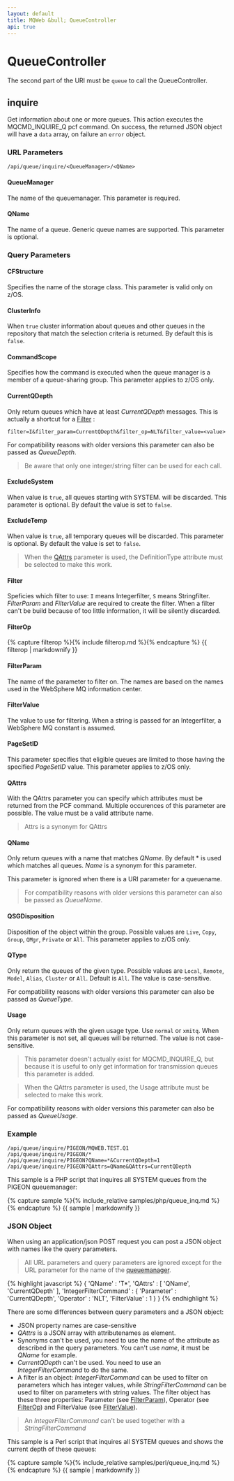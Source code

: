 ```yaml
---
layout: default
title: MQWeb &bull; QueueController
api: true
---
```

QueueController
===============

The second part of the URI must be `queue` to call the QueueController.

## <a name="inquire"></a>inquire
Get information about one or more queues. This action executes the
 MQCMD_INQUIRE_Q pcf command. On success, the returned JSON 
object will have a `data` array, on failure an `error` object.

### <a name="inquireUrl"></a>URL Parameters
`/api/queue/inquire/<QueueManager>/<QName>`

#### <a name="inquireUrlQueueManager"></a>QueueManager
The name of the queuemanager. This parameter is required.

#### <a name="inquireUrlQName"></a>QName
The name of a queue. Generic queue names are supported.
This parameter is optional.

### <a name="inquireQuery"></a>Query Parameters

#### <a name="inquireQueryCFStructure"></a>CFStructure
Specifies the name of the storage class. This parameter is valid only on z/OS.

#### <a name="inquireQueryClusterInfo"></a>ClusterInfo
When `true` cluster information about queues and other queues in the repository
that match the selection criteria is returned. By default this is `false`.

#### <a name="inquireQueryCommandScope"></a>CommandScope
Specifies how the command is executed when the queue manager is a member of a
queue-sharing group. This parameter applies to z/OS only.

#### <a name="inquireQueryCurrentQDepth"></a>CurrentQDepth
Only return queues which have at least *CurrentQDepth* messages. This is
actually a shortcut for a [Filter](#inquireQueryFilter) :

    filter=I&filter_param=CurrentQDepth&filter_op=NLT&filter_value=<value>

For compatibility reasons with older versions this parameter can also
be passed as *QueueDepth*.

> Be aware that only one integer/string filter can be used for each call.

#### <a name="inquireQueryExcludeSystem"></a>ExcludeSystem
When value is `true`, all queues starting with SYSTEM. will be discarded.
This parameter is optional. By default the value is set to `false`.

#### <a name="inquireQueryExcludeTemp"></a>ExcludeTemp
When value is `true`, all temporary queues will be discarded.
This parameter is optional. By default the value is set to `false`.

> When the [QAttrs](#inquireQueryQAttrs) parameter is used, the DefinitionType
> attribute must be selected to make this work.

#### <a name="inquireQueryFilter"></a>Filter
Speficies which filter to use: `I` means Integerfilter, `S` means Stringfilter.
*FilterParam* and *FilterValue* are required to create the filter. When a filter can't be build
because of too little information, it will be silently discarded.

#### <a name="inquireQueryFilterOp"></a>FilterOp
{% capture filterop %}{% include filterop.md %}{% endcapture %}
{{ filterop | markdownify }}

#### <a name="inquireQueryFilterParam"></a>FilterParam
The name of the parameter to filter on. The names are based on the names used in the WebSphere MQ information center.

#### <a name="inquireQueryFilterValue"></a>FilterValue
The value to use for filtering. When a string is passed for an Integerfilter, a WebSphere MQ constant is assumed.

#### <a name="inquireQueryPageSetID"></a>PageSetID
This parameter specifies that eligible queues are limited to those having the
specified *PageSetID* value. This parameter applies to z/OS only.

#### <a name="inquireQueryQAttrs"></a>QAttrs
With the QAttrs parameter you can specify which attributes must be
returned from the PCF command. Multiple occurences of this parameter
are possible. The value must be a valid attribute name.

> Attrs is a synonym for QAttrs

#### <a name="inquireQueryQName"></a>QName
Only return queues with a name that matches *QName*. By
default * is used which matches all queues. *Name* is a synonym for this
parameter.

This parameter is ignored when there is a URI parameter for a queuename.

>For compatibility reasons with older versions this parameter can also
>be passed as *QueueName*.

#### <a name="inquireQueryQSGDisposition"></a>QSGDisposition
Disposition of the object within the group. Possible values are `Live`, `Copy`,
`Group`, `QMgr`, `Private` or `All`. This parameter applies to z/OS only.

#### <a name="inquireQueryQType"></a>QType
Only return the queues of the given type. Possible values are `Local`,
`Remote`, `Model`, `Alias`, `Cluster` or `All`. Default is `All`. The
value is case-sensitive.

For compatibility reasons with older versions this parameter can also
be passed as *QueueType*.

#### <a name="inquireQueryUsage"></a>Usage
Only return queues with the given usage type. Use `normal` or `xmitq`. When
this parameter is not set, all queues will be returned. The value is not
case-sensitive.

> This parameter doesn't actually exist for MQCMD_INQUIRE_Q, but because it
> is useful to only get information for transmission queues this
> parameter is added.

> When the QAttrs parameter is used, the Usage attribute must be selected to
> make this work.

For compatibility reasons with older versions this parameter can also
be passed as *QueueUsage*.

### <a name="inquireExample"></a>Example

`/api/queue/inquire/PIGEON/MQWEB.TEST.Q1`  
`/api/queue/inquire/PIGEON/*`  
`/api/queue/inquire/PIGEON?QName=*&CurrentQDepth=1`  
`/api/queue/inquire/PIGEON?QAttrs=QName&QAttrs=CurrentQDepth`

This sample is a PHP script that inquires all SYSTEM queues from the PIGEON
queuemanager:

{% capture sample %}{% include_relative samples/php/queue_inq.md %}{% endcapture %}
{{ sample | markdownify }}

### <a name="inquireJSON"></a>JSON Object
When using an application/json POST request you can post a JSON object with names like the
query parameters.

> All URL parameters and query parameters are ignored except for the URL parameter for
> the name of the [queuemanager](#inquireUrlQueueManager).

{% highlight javascript %}
    {
      'QName' : 'T*',
      'QAttrs' : [
        'QName',
        'CurrentQDepth'
      ],
      'IntegerFilterCommand' : {
        'Parameter' : 'CurrentQDepth',
        'Operator' : 'NLT',
        'FilterValue' : 1
      }
    }
{% endhighlight %}

There are some differences between query parameters and a JSON object:

+ JSON property names are case-sensitive
+ *QAttrs* is a JSON array with attributenames as element.
+ Synonyms can't be used, you need to use the name of the attribute
  as described in the query parameters. You can't use *name*, it must be *QName* for example.
+ *CurrentQDepth* can't be used. You need to use an *IntegerFilterCommand* to do the same.
+ A filter is an object: *IntegerFilterCommand* can be used to filter on parameters which has
  integer values, while *StringFilterCommand* can be used to filter on parameters with string values.
  The filter object has these three properties: Parameter (see [FilterParam](#inquireQueryFilterParam)),
  Operator (see [FilterOp](#inquireQueryFilterOp)) and FilterValue (see [FilterValue](#inquireQueryFilterValue)).

> An *IntegerFilterCommand* can't be used together with a *StringFilterCommand*

This sample is a Perl script that inquires all SYSTEM queues and shows the
current depth of these queues:

{% capture sample %}{% include_relative samples/perl/queue_inq.md %}{% endcapture %}
{{ sample | markdownify }}
